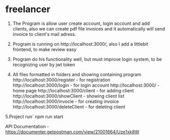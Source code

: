 # freelancer
1. The Program is allow user create account, login account and add clients, also we can create pdf file invoices and it automatically will send invoice to client's mail adress.

2. Program is running on http://localhost:3000/, also I add a littlebit frontend, to make review easy

3. Program do his functionality well, but must improve login system, to be recognizing user by jwt token

4. All files formatted in folders and showing containing program
http://localhost:3000/register - for registration
http://localhost:3000/login - for login account
http://localhost:3000/ - home page
http://localhost:3000/client - for adding client
http://localhost:3000/showClient - showing client list
http://localhost:3000/invocie - for creating invoice
http://localhost:3000/deleteClient - for deleting client

5.Project run` npm run start

API Documentation - https://documenter.getpostman.com/view/21001664/Uze1xk8W
